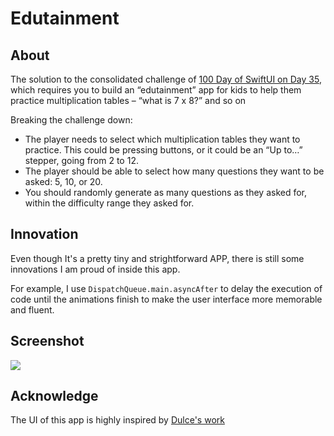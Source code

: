 # Edutainment

## About

The solution to the consolidated challenge of [100 Day of SwiftUI on Day 35](https://www.hackingwithswift.com/100/swiftui/35), which requires you to build an “edutainment” app for kids to help them practice multiplication tables – “what is 7 x 8?” and so on

Breaking the challenge down:

- The player needs to select which multiplication tables they want to practice. This could be pressing buttons, or it could be an “Up to…” stepper, going from 2 to 12.
- The player should be able to select how many questions they want to be asked: 5, 10, or 20.
- You should randomly generate as many questions as they asked for, within the difficulty range they asked for.

## Innovation

Even though It's a pretty tiny and strightforward APP, there is still some innovations I am proud of inside this app. 

For example, I use `DispatchQueue.main.asyncAfter` to delay the execution of code until the animations finish to make the user interface more memorable and fluent.

## Screenshot

![](./img/edutainment.gif)

## Acknowledge 

The UI of this app is highly inspired by [Dulce's work](https://github.com/DulceItamar/100-days-of-SwiftUI/tree/main/Edutainment)
